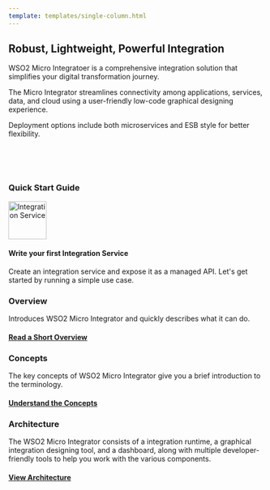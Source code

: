 ```yaml
---
template: templates/single-column.html
---
```


<style>
    @font-face {
    font-family: 'Material Icons';
    font-style: normal;
    font-weight: 400;
    src: url(https://wso2.cachefly.net/wso2/sites/all/fonts/docs/flUhRq6tzZclQEJ-Vdg-IuiaDsNcIhQ8tQ.woff2) format('woff2');
    }

    .material-icons {
    font-family: 'Material Icons';
    font-weight: normal;
    font-style: normal;
    font-size: 24px;
    line-height: 1;
    letter-spacing: normal;
    text-transform: none;
    display: inline-block;
    white-space: nowrap;
    word-wrap: normal;
    direction: ltr;
    -webkit-font-feature-settings: 'liga';
    -webkit-font-smoothing: antialiased;
    }
</style>

<div class="homePage">
    <div class="section01">
        <div class="leftContent">
            <h2>Robust, Lightweight, Powerful Integration  </h2>
            <p>
                WSO2 Micro Integratoer is a comprehensive integration solution that simplifies your digital transformation journey. 
            </p>
            <p>
                The Micro Integrator streamlines connectivity among applications, services, data, and cloud using a user-friendly low-code graphical designing experience. 
            </p>
            <p>Deployment options include both microservices and ESB style for better flexibility.</p>
            </br>
           <!--
            <h2>Download</h2>
            <a href="https://wso2.com/micro-integrator/">
                <img src="{{base_path}}/assets/img/get_started/download-apim.png" title="Download WSO2 Micro Integrator" width="35%" alt="Download WSO2 Micro Integrator"/>
            </a>
            -->
        </div>
    </div>
    </br>
    </br>
    <div class="section02">
        <h3>Quick Start Guide</h3>
        <div class="linkWrapper">
         <!-- <div class="linkSet2" onclick="location.href='{{base_path}}/get-started/quick-start-guide/quick-start-guide';">
                <img src="{{base_path}}/assets/img/home/landing-page/design-and-implement-apis.svg" title="Design and Implement APIs" width="75" alt="Design and Implement APIs"/>
                <h4>Design and implement APIs</h4>
                <p>
                    Create, publish, and consume an API in 5 minutes. Let's get started by running a simple use case.
                </p>
            </div> -->
            <div class="linkSet2" onclick="location.href='{{base_path}}/get-started/quick-start-guide/integration-qsg';">
                <img src="{{base_path}}/assets/img/home/landing-page/write-your-first-integration-service.svg" title="Integration Service" width="75" alt="Integration Service"/>
                <h4>Write your first Integration Service</h4>
                <p>
                    Create an integration service and expose it as a managed API. Let's get started by running a simple use case. 
                </p>
            <!-- </div>
            <div class="linkSet2 last" onclick="location.href='{{base_path}}/get-started/quick-start-guide/streaming-qsg';">
                <img src="{{base_path}}/assets/img/home/landing-page/write-a-streaming-integration.svg" title="Streaming Integration" width="75" alt="Streaming Integration"/>
                <h4>Write a Streaming Integration</h4>
                <p>
                    Create and deploy a Siddhi application in 5 minutes and expose it as a Streaming API. Let's get started by running a simple use case.
                </p>
            </div> -->
        </div>
    </div>
    <div class="section03">
        <div class="linkSet2" onclick="location.href='{{base_path}}/get-started/overview';">
            <h3>Overview</h3>
            <p>
                Introduces WSO2 Micro Integrator and quickly describes what it can do.
            </p>
            <a href='{{base_path}}/get-started/overview'><h4>Read a Short Overview</h4></a>
        </div>
        <div class="linkSet2 middle" onclick="location.href='{{base_path}}/get-started/key-concepts';">
            <h3>Concepts</h3>
            <p>
                The key concepts of WSO2 Micro Integrator give you a brief introduction to the terminology.
            </p>
            <a href='{{base_path}}/get-started/key-concepts'><h4>Understand the Concepts</h4></a>
        </div>
        <div class="linkSet2 last" onclick="location.href='{{base_path}}/get-started/architecture';">
            <h3>Architecture</h3>
            <p>
                The WSO2 Micro Integrator consists of a integration runtime, a graphical integration designing tool, and a dashboard, along with multiple developer-friendly tools to help you work with the various components.
            </p>
            <a href='{{base_path}}/get-started/architecture'><h4>View Architecture</h4></a>
        </div>
    </div>
    <!--div class="section04">
        <h3>APIM Scenarios</h3>
        <div class="linkWrapper">
            <div class="linkSet2" onclick="location.href='{{base_path}}/tutorials/scenarios/scenario1-create-rest-api';">
                <img src="{{base_path}}/assets/img/home/landing-page/create-rest-api-from-an-openapi-definition.svg" width="25%" alt="Create REST API from an OpenAPI Definition">
                <h4>Create REST API from an OpenAPI Definition</h4>
                <p>
                    Create an API in WSO2 API Manager that maps to an OpenAPI definition. 
                </p>
            </div>
            <div class="linkSet2 middle" onclick="location.href='{{base_path}}/tutorials/scenarios/scenario2-access-control';">
                <img src="{{base_path}}/assets/img/home/landing-page/engage-access-control-to-the-api.svg" width="25%" alt="Engage Access Control to the API">
                <h4>Engage Access Control to the API</h4>
                <p>
                    Configure your API so that it is visible only to selected users.
                </p>
            </div>
            <div class="linkSet2 last" onclick="location.href='{{base_path}}/tutorials/scenarios/scenario3-implementing-an-api';">
                <img src="{{base_path}}/assets/img/home/landing-page/implementing-an-api.svg" width="25%" alt="Implementing an API">
                <h4>Implementing an API</h4>
                <p>
                    You can implement the business logic to call three backends that provide metrics, aggregate the response, and present it to the client as one response.
                </p>
            </div>
        </div>
        <div class="linkWrapper">
            <div class="linkSet2" onclick="location.href='{{base_path}}/tutorials/scenarios/scenario4-user-signup-approval-flow';">
                <img src="{{base_path}}/assets/img/home/landing-page/signing-up-a-new-user.svg" width="25%" alt="Signing up a New User">
                <h4>Signing up a New User</h4>
                <p>
                    WSO2 API Manager provides extension points to trigger workflow tasks for many operations such as Application creation, subscription creation, user signup, etc. 
                </p>
            </div>
            <div class="linkSet2 middle" onclick="location.href='{{base_path}}/tutorials/scenarios/scenario5-developer-community-feature';">
                <img src="{{base_path}}/assets/img/home/landing-page/getting-the-developer-community-involved.svg" width="25%" alt="Getting the Developer Community Involved">
                <h4>Getting the Developer Community Involved</h4>
                <p>
                    WSO2 API Manager Developer Portal provides many features to assist developers to use the APIs published.
                </p>
            </div>
            <div class="linkSet2 last" onclick="location.href='{{base_path}}/tutorials/scenarios/scenario6-integrating-with-data-sources';">
                <img src="{{base_path}}/assets/img/home/landing-page/integrating-with-data-sources.svg" width="25%" alt="Integrating with Data Sources">
                <h4>Integrating with Data Sources</h4>
                <p>
                    When you create a data service in WSO2 Micro Integrator, the data that is stored in a storage system (such as the RDBMS) can be exposed in the form of a service.
                </p>
            </div>
        </div>
        <div class="linkWrapper">
            <div class="linkSet2" onclick="location.href='{{base_path}}/tutorials/scenarios/scenario7-analytics';">
                <img src="{{base_path}}/assets/img/home/landing-page/analytics.svg" width="25%" alt="Analytics">
                <h4>Analytics</h4>
                <p>
                    Choreo API Manager Analytics can be used to fulfil the stats and analytics needs of the API Manager. 
                </p>
            </div>
            <div class="linkSet2 middle" onclick="location.href='{{base_path}}/tutorials/scenarios/scenario8-rate-limiting';">
                <img src="{{base_path}}/assets/img/home/landing-page/rate-limiting.svg" width="25%" alt="Rate limiting">
                <h4>Rate limiting</h4>
                <p>
                    WSO2 API Manager provides various levels of rate limiting to control the number of transactions at any given time.
                </p>
            </div>
            <div class="linkSet2 last" onclick="location.href='{{base_path}}/tutorials/scenarios/scenario9-realtime-data';">
                <img src="{{base_path}}/assets/img/home/landing-page/realtime-data-with-websocket-api.svg" width="25%" alt="Realtime Data with WebSocket API">
                <h4>Realtime Data with WebSocket API</h4>
                <p>
                    WSO2 Streaming Integrator (SI) is a streaming data processing server that integrates realtime streaming data and takes action based on the streaming data.
                </p>
            </div>
        </div>
        <div class="linkWrapper">
            <div class="linkSet2" onclick="location.href='{{base_path}}/tutorials/scenarios/scenario10-notifications-webhooks';">
                <img src="{{base_path}}/assets/img/home/landing-page/notifications-using-webhooks.svg" width="25%" alt="Notifications Using WebHooks">
                <h4>Notifications Using WebHooks</h4>
                <p>
                    The API Manager enables you to provide information as webhooks so that companies can subscribe to these notifications without continuously polling. 
                </p>
            </div>
            <div class="linkSet2 middle" onclick="location.href='{{base_path}}/tutorials/scenarios/scenario11-graphql';">
                <img src="{{base_path}}/assets/img/home/landing-page/graphql-support.svg" width="25%" alt="GraphQL Support">
                <h4>GraphQL Support</h4>
                <p>
                    WSO2 API Manager supports creating GraphQL APIs using the GraphQL schema.
                </p>
            </div>
            <div class="linkSet2 last" onclick="location.href='{{base_path}}/tutorials/scenarios/scenario12-message-delivery';">
                <img src="{{base_path}}/assets/img/home/landing-page/guaranteed-message-delivery.svg" width="25%" alt="Guaranteed Message Delivery">
                <h4>Guaranteed Message Delivery</h4>
                <p>
                    Store and forward messaging pattern is used to ensure guaranteed delivery of messages. Messages never get lost since they are stored in the message store.
                </p>
            </div>
        </div>
        <div class="linkWrapper">
            <div class="linkSet2" onclick="location.href='{{base_path}}/tutorials/scenarios/scenario13-integrate-with-connectors';">
                <img src="{{base_path}}/assets/img/home/landing-page/integrate-with-services-via-connectors.svg" width="25%" alt="Integrate with Services via Connectors">
                <h4>Integrate with Services via Connectors</h4>
                <p>
                    When you integrate systems in your organization, it is also necessary to integrate with third-party systems to enhance your services. This is possible via Connectors. 
                </p>
            </div>
            <div class="linkSet2 middle" onclick="location.href='{{base_path}}/tutorials/scenarios/scenario14-external-key-manager';">
                <img src="{{base_path}}/assets/img/home/landing-page/external-key-manager-support.svg" width="25%" alt="External Key Manager Support">
                <h4>External Key Manager Support</h4>
                <p>
                    WSO2 API Manager comes with external key manager connectors to various identity providers such as Okta, Auth0, Keycloak, etc. Additionally, you can write a custom Key Manager implementation.
                </p>
            </div>
            <div class="linkSet2 last" onclick="location.href='{{base_path}}/tutorials/tutorials-overview';">
                <img src="{{base_path}}/assets/img/home/landing-page/other.svg" width="25%" alt="Other">
                <h4>Other</h4>
                <p>
                    Look through the available tutorials for more product capabilities.
                </p>
            </div>
        </div>
    </div>
    <div class="section05">
        <h3>Deployment</h3>
        <div class="linkWrapper">
            <div class="linkSet2" onclick="location.href='{{base_path}}/install-and-setup/install-and-setup-overview/#deploying';">
                <img src="{{base_path}}/assets/img/home/integration.svg" alt="Deployment">
                <p>
                    See the instructions on setting up the API-M runtime for your selected deployment pattern. 
                </p>
                <a href='{{base_path}}/install-and-setup/install-and-setup-overview/#deploying'><h4>Deploy the API Manager Runtime</h4></a>
            </div>
            <div class="linkSet2 middle" onclick="location.href='{{base_path}}/install-and-setup/install-and-setup-overview/#deploying_1';">
                <img src="{{base_path}}/assets/img/home/proxies.svg" alt="Proxies">
                <p>
                    See the instructions on setting up the Micro Integrator runtime for your selected deployment pattern.
                </p>
                <a href='{{base_path}}/install-and-setup/install-and-setup-overview/#deploying_1'><h4>Deploy the Micro Integrator Runtime</h4></a>
            </div>
            <div class="linkSet2 last" onclick="location.href='{{base_path}}/install-and-setup/install-and-setup-overview/#deploying_2';">
                <img src="{{base_path}}/assets/img/home/streaming.svg" alt="Streaming">
                <p>
                    See the instructions on setting up the Streaming Integrator runtime for your selected deployment pattern.
                </p>
                <a href='{{base_path}}/install-and-setup/install-and-setup-overview/#deploying_2'><h4>Deploy the Streaming Integrator Runtime</h4></a>
            </div>
        </div>
    </div-->
</div>

